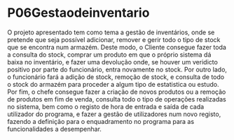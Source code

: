 # P06Gestaodeinventario

O projeto apresentado tem como tema a gestão de inventários, onde se pretende que seja possível adicionar, remover 
e gerir todo o tipo de stock que se encontra num armazém. Deste modo, o Cliente consegue fazer toda a consulta do 
stock, comprar um produto em que o próprio sistema dá baixa no inventário, e fazer uma devolução onde, se houver um
veridicto positivo por parte do funcionário, entra novamente no stock. Por outro lado, o funcionário fará a adição de
stock, remoção de stock, e consulta de todo o stock do armazém para proceder a algum tipo de estatistica ou estudo. 
Por fim, o chefe consegue fazer a criação de novos produtos ou a remoção de produtos em fim de venda, consulta todo 
o tipo de operações realizadas no sistema, bem como o registo de hora de entrada e saída de cada utilizador do programa,
e fazer a gestão de utilizadores num novo registo, fazendo a definição para o enquadramento no programa para as 
funcionalidades a desempenhar.
